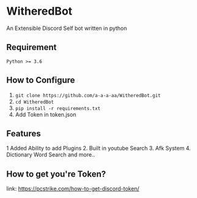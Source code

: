 # WitheredBot
An Extensible Discord Self bot written in python 
## Requirement
`Python >= 3.6`
## How to Configure
1. `git clone https://github.com/a-a-a-aa/WitheredBot.git`
2. `cd WitheredBot`
3. `pip install -r requirements.txt`
4. Add Token in token.json
## Features
1  Added Ability to add Plugins
2. Built in youtube Search
3. Afk System
4. Dictionary Word Search and more..

## How to get you're Token?
link: https://pcstrike.com/how-to-get-discord-token/
